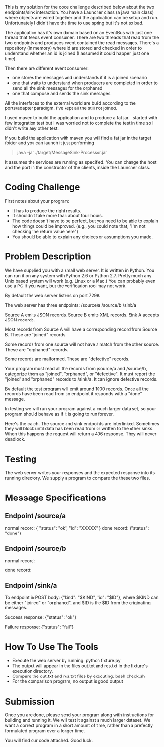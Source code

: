 

This is  my solution for the code challenge described below about the two endpoints/sink interaction.
You have a Launcher class (a java main class) where objects are wired together and the
application can be setup and run.
Unfortunately I didn't have the time to use spring but it's not so bad.

The application has it's own domain based on an EventBus with just one thread
that feeds event consumer. There are two threads that read
from the two endpoints and produces event contained the read messages.
There's a repository (in memory) where id are stored and checked in order to understand whether
an id is joined (I assumed it could happen just one time).

Then there are different event consumer:

- one stores the messages and understands if it is a joined scenario
- one that waits to understand when producers are completed in order to send all the sink messages
for the orphaned
- one that compose and sends the sink messages

All the interfaces to the external world are build according to the ports/adapter paradigm.
I've kept all the still not joined.

I used maven to build the application and to produce a fat jar. I started with few integration
test but I was worried not to complete the test in time so I didn't write any other test.

If you build the application with maven you will find a fat jar in the target folder and you can
launch it just performing

> java -jar ./target/MessageSink-Processor.jar

It assumes the services are running as specified. You can change the host and the port in the
constructor of the clients, inside the Launcher class.

Coding Challenge
================
First notes about your program:
* It has to produce the right results.
* It shouldn't take more than about four hours.
* The code doesn't have to be perfect, but you need to be
  able to explain how things could be improved. (e.g., you
  could note that, "I'm not checking the return value here")
* You should be able to explain any choices or assumptions
  you made.

Problem Description
===================
We have supplied you with a small web server.  It is written in
Python. You can run it on any system with Python 2.6 or
Python 2.7.  Pretty much any Unix based system will work (e.g.
Linux or a Mac.)  You can probably even use a PC if you want,
but the verification tool may not work.

By default the web server listens on port 7299.

The web server has three endpoints:
  /source/a
  /source/b
  /sink/a

Source A emits JSON records.
Source B emits XML records.
Sink A accepts JSON records.

Most records from Source A will have a corresponding record
from Source B.  These are "joined" records.

Some records from one source will not have a match from the
other source. These are "orphaned" records.

Some records are malformed.  These are "defective" records.

Your program must read all the records from /source/a and
/source/b, categorize them as "joined", "orphaned", or "defective".
It must report the "joined' and "orphaned" records to /sink/a.  It
can ignore defective records.

By default the test program will emit around 1000 records. Once
all the records have been read from an endpoint it responds with
a "done" message.

In testing we will run your program against a much larger data
set, so your program should behave as if it is going to run forever.

Here's the catch.  The source and sink endpoints are interlinked.
Sometimes they will block until data has been read from or written
to the other sinks.  When this happens the request will return a
406 response.  They will never deadlock.


Testing
=======
The web server writes your responses and the expected response
into its running directory. We supply a program to compare the
these two files.


Message Specifications
======================

Endpoint /source/a
------------------
normal record: { "status": "ok", "id": "XXXXX" }
done record: {"status": "done"}

Endpoint /source/b
------------------
normal record:
<?xml version="1.0" encoding="UTF-8"?><msg><id value="$ID"/></msg>

done record:
<?xml version="1.0" encoding="UTF-8"?><msg><done/></msg>

Endpoint /sink/a
----------------
To endpoint in POST body:
{"kind": "$KIND", "id": "$ID"},
where $KIND can be either "joined" or "orphaned", and $ID is the $ID from the originating messages.

Success response:
{"status": "ok"}

Failure response:
{"status": "fail"}


How To Use The Tools
====================
* Execute the web server by running:
    python fixture.py
* The output will appear in the files out.txt and res.txt
  in the fixture's execution directory.
* Compare the out.txt and res.txt files by executing:
    bash check.sh
* For the comparison program, no output is good output

Submission
==========
Once you are done, please send your program along with instructions
for building and running it.  We will test it against a much larger
dataset.  We want a correct program in a short amount of time, rather
than a prefectly formulated program over a longer time.

You will find our code attached.  Good luck.

